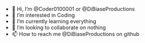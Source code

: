 - 👋 Hi, I’m @Coder0100001 or @DiBiaseProductions
- 👀 I’m interested in Coding
- 🌱 I’m currently learning everything
- 💞️ I’m looking to collaborate on nothing
- 📫 How to reach me @DiBiaseProductions on github

<!---
--->
